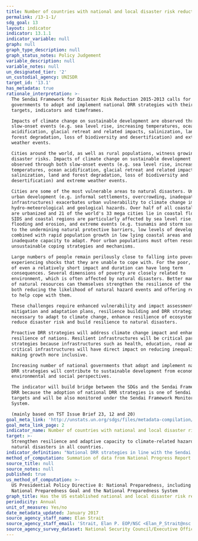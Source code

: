 ```yaml
---
title: Number of countries with national and local disaster risk reduction strategies
permalink: /13-1-1/
sdg_goal: 13
layout: indicator
indicator: 13.1.1
indicator_variable: null
graph: null
graph_type_description: null
graph_status_notes: Policy Judgement
variable_description: null
variable_notes: null
un_designated_tier: '2'
un_custodial_agency: UNISDR
target_id: '13.1'
has_metadata: true
rationale_interpretation: >-
  The Sendai Framework for Disaster Risk Reduction 2015-2013 calls for national
  governments to adopt and implement national DRR strategies with their own
  targets, indicators and timeframes. 

  Impacts of climate change on sustainable development are observed through both
  slow-onset events (e.g. sea level rise, increasing temperatures, ocean
  acidification, glacial retreat and related impacts, salinization, land and
  forest degradation, loss of biodiversity and desertification) and extreme
  weather events. 

  Cities around the world, as well as rural populations, witness growing
  disaster risks. Impacts of climate change on sustainable development are
  observed through both slow-onset events (e.g. sea level rise, increasing
  temperatures, ocean acidification, glacial retreat and related impacts,
  salinization, land and forest degradation, loss of biodiversity and
  desertification) and extreme weather events. 

  Cities are some of the most vulnerable areas to natural disasters. Unplanned
  urban development (e.g. informal settlements, overcrowding, inadequate
  infrastructures) exacerbates urban vulnerability to climate change impacts and
  hydro-meteorological and geological hazards. Over half of all coastal areas
  are urbanized and 21 of the world's 33 mega cities lie in coastal flood zones.
  SIDS and coastal regions are particularly affected by sea level rise, coastal
  flooding and erosion, and extreme events (e.g. tsunamis and storm surges) due
  to the undermining natural protective barriers, low levels of development
  combined with rapid population growth in low lying coastal areas and
  inadequate capacity to adapt. Poor urban populations must often resort to
  unsustainable coping strategies and mechanisms. 

  Large numbers of people remain perilously close to falling into poverty,
  experiencing shocks that they are unable to cope with. For the poor, a shock
  of even a relatively short impact and duration can have long term
  consequences. Several dimensions of poverty are closely related to
  environment, which is often affected by natural disasters. Better management
  of natural resources can themselves strengthen the resilience of the poor, by
  both reducing the likelihood of natural hazard events and offering resources
  to help cope with them. 

  These challenges require enhanced vulnerability and impact assessments,
  mitigation and adaptation plans, resilience building and DRR strategies. It is
  necessary to adapt to climate change, enhance resilience of ecosystems, and
  reduce disaster risk and build resilience to natural disasters. 

  Proactive DRR strategies will address climate change impact and enhance
  resilience of nations. Resilient infrastructures will be critical part of such
  strategies because infrastructures such as health, education, road and other
  critical infrastructures will have direct impact on reducing inequality and
  making growth more inclusive. 

  Increasing number of national governments that adopt and implement national
  DRR strategies will contribute to sustainable development from economic,
  environmental and social perspectives. 

  The indicator will build bridge between the SDGs and the Sendai Framework for
  DRR because the adoption of national DRR strategies is one of Sendai Framework
  targets and will be also monitored under the Sendai Framework Monitoring
  System. 

  (mainly based on TST Issue Brief 23, 12 and 20)
goal_meta_link: 'http://unstats.un.org/sdgs/files/metadata-compilation/Metadata-Goal-13.pdf'
goal_meta_link_page: 2
indicator_name: Number of countries with national and local disaster risk reduction strategies
target: >-
  Strengthen resilience and adaptive capacity to climate-related hazards and
  natural disasters in all countries.
indicator_definition: "National DRR strategies in line with the Sendai Framework for Disaster Risk Reduction 2015-2030: national disaster risk reduction strategies and plans, across different timescales with targets, indicators and time frames, aimed at preventing the creation of risk, the reduction of existing risk and the strengthening of economic, social, health and environmental resilience (Sendai Framework, para 27(b)). In the Sendai Framework, link with DRR and climate change adaptation is strongly advocated. Note: the DRR strategies need to be based on risk information and assessments. Country: A nation with its own government, occupying a particular territory \tNote: Terminology will be discussed and finalized in the Open-ended Intergovernmental Working Group for Sendai Framework for Disaster Risk Reduction."
method_of_computation: Summation of data from National Progress Report of the Sendai Monitor
source_title: null
source_notes: null
published: true
us_method_of_computation: >-
  US Presidential Policy Directive 8: National Preparedness, including the
  National Preparedness Goal and the National Preparedness System
graph_title: Has the US established national and local disaster risk reduction strategies?
periodicity: Annual
unit_of_measure: Yes/no
date_metadata_updated: January 2017
source_agency_staff_name: Elan Strait
source_agency_staff_email: 'Strait, Elan P. EOP/NSC <Elan_P_Strait@nsc.eop.gov>'
source_agency_survey_dataset: National Security Council/Executive Office of the President
---
```

